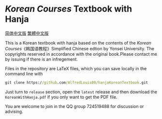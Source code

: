 # *Korean Courses* Textbook with Hanja

[简体中文版](readme-SC.md) [繁體中文版](readme-TC.md)

This is a Korean textbook with hanja based on the contents of the *Korean Courses*《韩国语教程》Simplified Chinese edtion by Yonsei University. The copyrights reserved in accordance with the original book.Please contact me by issuing if there is an infregement.

Files in the repository are LaTeX files, which you can save locally in the command line with

```cmd
git clone https://github.com/AlfredLouis00/hanjaKoreanTextbook.git
```

<!-- You can find all the fonts used in the tex files [here](http://cheonhyeong.com/English/download.html) in case you meet some errors saying a font is missing. Please follow the instructions there to install the fonts and enjoy your compiling. -->

Just turn to `release` section, open the `latest` release and then download the `KoreanWithHanja.pdf` if you only want to get the PDF file.

You are welcome to join in the QQ group 724519488 for discussion or advising.
